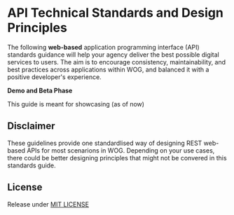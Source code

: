 # API Technical Standards and Design Principles

The following **web-based** application programming interface \(API\) standards guidance will help your agency deliver the best possible digital services to users. The aim is to encourage consistency, maintainability, and best practices across applications within WOG, and balanced it with a positive developer's experience.

**Demo and Beta Phase**

This guide is meant for showcasing \(as of now\)

## Disclaimer

These guidelines provide one standardlised way of designing REST web-based APIs for most scenarions in WOG. Depending on your use cases, there could be better designing principles that might not be convered in this standards guide.

## License

Release under [MIT LICENSE](https://github.com/robincher/gds-api-guides/blob/master/LICENSE)

